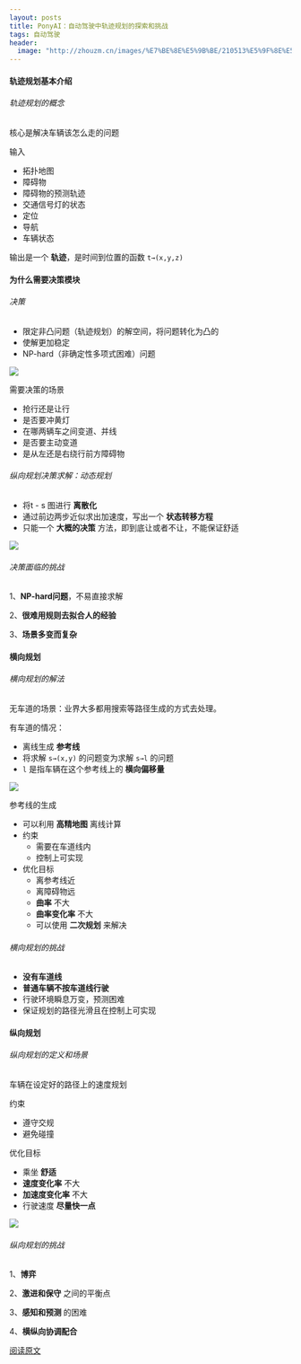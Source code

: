 ```yaml
---
layout: posts
title: PonyAI：自动驾驶中轨迹规划的探索和挑战
tags: 自动驾驶
header: 
  image: "http://zhouzm.cn/images/%E7%BE%8E%E5%9B%BE/210513%E5%9F%8E%E5%B8%823.jpg"
---
```



#### 轨迹规划基本介绍


###### 轨迹规划的概念

核心是解决车辆该怎么走的问题

输入

* 拓扑地图
* 障碍物
* 障碍物的预测轨迹
* 交通信号灯的状态
* 定位
* 导航
* 车辆状态

输出是一个 **轨迹**，是时间到位置的函数 `t→(x,y,z)`



#### 为什么需要决策模块
###### 决策

* 限定非凸问题（轨迹规划）的解空间，将问题转化为凸的
* 使解更加稳定
* NP-hard（非确定性多项式困难）问题

![](http://8.134.51.249/DailyRead/assets/images/0120-PonyPlanning-1.webp)

需要决策的场景

* 抢行还是让行
* 是否要冲黄灯
* 在哪两辆车之间变道、并线
* 是否要主动变道
* 是从左还是右绕行前方障碍物



###### 纵向规划决策求解：动态规划

* 将t - s 图进行 **离散化**
* 通过前边两步近似求出加速度，写出一个 **状态转移方程**
* 只能一个 **大概的决策** 方法，即到底让或者不让，不能保证舒适

![](http://8.134.51.249/DailyRead/assets/images/0120-PonyPlanning-2.webp)

###### 决策面临的挑战

1、**NP-hard问题**，不易直接求解

2、**很难用规则去拟合人的经验**

3、**场景多变而复杂**



#### 横向规划

###### 横向规划的解法

无车道的场景：业界大多都用搜索等路径生成的方式去处理。

有车道的情况：

* 离线生成 **参考线**
* 将求解 `s→(x,y)` 的问题变为求解 `s→l` 的问题
* `l` 是指车辆在这个参考线上的 **横向偏移量**

![](http://8.134.51.249/DailyRead/assets/images/0120-PonyPlanning-3.webp)

参考线的生成

* 可以利用 **高精地图** 离线计算
* 约束
  * 需要在车道线内
  * 控制上可实现
* 优化目标
  * 离参考线近
  * 离障碍物远
  * **曲率** 不大
  * **曲率变化率** 不大
  * 可以使用 **二次规划** 来解决



###### 横向规划的挑战

* **没有车道线**
* **普通车辆不按车道线行驶**
* 行驶环境瞬息万变，预测困难
* 保证规划的路径光滑且在控制上可实现



#### 纵向规划

###### 纵向规划的定义和场景

车辆在设定好的路径上的速度规划

约束

* 遵守交规
* 避免碰撞

优化目标

* 乘坐 **舒适**
* **速度变化率** 不大
* **加速度变化率** 不大
* 行驶速度 **尽量快一点** 

![](http://8.134.51.249/DailyRead/assets/images/0120-PonyPlanning-4.webp)

###### 纵向规划的挑战

1、**博弈**

2、**激进和保守** 之间的平衡点

3、**感知和预测** 的困难

4、**横纵向协调配合**



[阅读原文](https://mp.weixin.qq.com/s/cJNQNDrNyttV9a8UK2SkfQ)